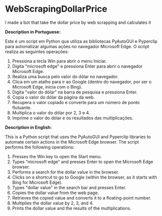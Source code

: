 # WebScrapingDollarPrice
I made a bot that take the dollar price by web scrapping and calculates it

**Description in Portuguese:**

Este é um script em Python que utiliza as bibliotecas PyAutoGUI e Pyperclip para automatizar algumas ações no navegador Microsoft Edge. O script realiza as seguintes operações:

1. Pressiona a tecla Win para abrir o menu Iniciar.
2. Digita "microsoft edge" e pressiona Enter para abrir o navegador Microsoft Edge.
3. Realiza uma busca pelo valor do dólar no navegador.
4. Clica em um atalho para ir ao Google (dentro do navegador, por ser o Microsoft Edge, inicia com o Bing).
5. Digita "valor do dólar" na barra de pesquisa e pressiona Enter.
6. Copia o valor do dólar da página da web.
7. Recupera o valor copiado e converte para um número de ponto flutuante.
8. Multiplica o valor do dólar por 2, 3 e 4.
9. Imprime o valor do dólar e os resultados das multiplicações.

**Description in English:**

This is a Python script that uses the PyAutoGUI and Pyperclip libraries to automate certain actions in the Microsoft Edge browser. The script performs the following operations:

1. Presses the Win key to open the Start menu.
2. Types "microsoft edge" and presses Enter to open the Microsoft Edge browser.
3. Performs a search for the dollar value in the browser.
4. Clicks on a shortcut to go to Google (within the browser, as it starts with Bing for Microsoft Edge).
5. Types "dollar value" in the search bar and presses Enter.
6. Copies the dollar value from the web page.
7. Retrieves the copied value and converts it to a floating-point number.
8. Multiplies the dollar value by 2, 3, and 4.
9. Prints the dollar value and the results of the multiplications.

